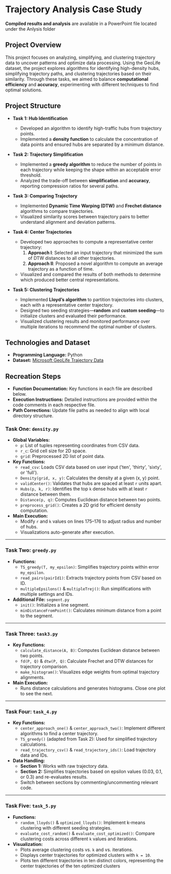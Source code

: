 # Trajectory Analysis Case Study
**Compiled results and analysis** are available in a PowerPoint file located under the Anlysis folder


## Project Overview
This project focuses on analyzing, simplifying, and clustering trajectory data to uncover patterns and optimize data processing. Using the GeoLife dataset, the project explores algorithms for identifying high-density hubs, simplifying trajectory paths, and clustering trajectories based on their similarity. Through these tasks, we aimed to balance **computational efficiency** and **accuracy**, experimenting with different techniques to find optimal solutions.


## **Project Structure**
- **Task 1: Hub Identification**
   - Developed an algorithm to identify high-traffic hubs from trajectory points.
   - Implemented a **density function** to calculate the concentration of data points and ensured hubs are separated by a minimum distance.

- **Task 2: Trajectory Simplification**
   - Implemented a **greedy algorithm** to reduce the number of points in each trajectory while keeping the shape within an acceptable error threshold.
   - Analyzed the trade-off between **simplification** and **accuracy**, reporting compression ratios for several paths.

- **Task 3: Comparing Trajectory**
   - Implemented **Dynamic Time Warping (DTW)** and **Frechet distance** algorithms to compare trajectories.
   - Visualized similarity scores between trajectory pairs to better understand alignment and deviation patterns.

- **Task 4: Center Trajectories**
   - Developed two approaches to compute a representative center trajectory:
     1. **Approach I**: Selected an input trajectory that minimized the sum of DTW distances to all other trajectories.
     2. **Approach II**: Proposed a novel algorithm to compute an average trajectory as a function of time.
   - Visualized and compared the results of both methods to determine which produced better central representations.

- **Task 5: Clustering Trajectories**
   - Implemented **Lloyd’s algorithm** to partition trajectories into clusters, each with a representative center trajectory.
   - Designed two seeding strategies—**random** and **custom seeding**—to initialize clusters and evaluated their performance.
   - Visualized clustering results and monitored performance over multiple iterations to recommend the optimal number of clusters.


## **Technologies and Dataset**
- **Programming Language:** Python
- **Dataset:** [Microsoft GeoLife Trajectory Data](https://www.microsoft.com/en-us/download/details.aspx?id=52367)


## **Recreation Steps**  
- **Function Documentation:** Key functions in each file are described below.  
- **Execution Instructions:** Detailed instructions are provided within the code comments in each respective file.  
- **Path Corrections:** Update file paths as needed to align with local directory structure.  

### **Task One: `density.py`**  
- **Global Variables:**
  - `p`: List of tuples representing coordinates from CSV data.
  - `r_c`: Grid cell size for 2D space.
  - `grid`: Preprocessed 2D list of point data.
- **Key Functions:**
  - `read_csv`: Loads CSV data based on user input ('ten', 'thirty', 'sixty', or 'full').
  - `Density(grid, x, y)`: Calculates the density at a given (x, y) point.
  - `validCenter()`: Validates that hubs are spaced at least `r` units apart.
  - `Hubs(p, k, r)`: Identifies the top `k` dense hubs with at least `r` distance between them.
  - `Distance(p, q)`: Computes Euclidean distance between two points.
  - `preprocess_grid()`: Creates a 2D grid for efficient density computation.
- **Main Execution:**  
  - Modify `r` and `k` values on lines 175–176 to adjust radius and number of hubs.  
  - Visualizations auto-generate after execution.

--- 

### **Task Two: `greedy.py`**  
- **Functions:**
  - `TS_greedy(T, my_epsilon)`: Simplifies trajectory points within error `my_epsilon`.
  - `read_pairs(pairId1)`: Extracts trajectory points from CSV based on ID.
  - `multipleEpsilons()` & `multipleTrej()`: Run simplifications with multiple settings and IDs.
- **Additional File:** `segment.py`
  - `init()`: Initializes a line segment.
  - `minDistanceFromPoint()`: Calculates minimum distance from a point to the segment.

---

### **Task Three: `task3.py`**  
- **Key Functions:**
  - `calculate_distance(A, B)`: Computes Euclidean distance between two points.
  - `fd(P, Q)` & `dtw(P, Q)`: Calculate Frechet and DTW distances for trajectory comparison.
  - `make_histogram()`: Visualizes edge weights from optimal trajectory alignments.
- **Main Execution:**  
  - Runs distance calculations and generates histograms. Close one plot to see the next.

---

### **Task Four: `task_4.py`**  
- **Key Functions:**
  - `center_approach_one()` & `center_approach_two()`: Implement different algorithms to find a center trajectory.
  - `TS_greedy()` (adapted from Task 2): Used for simplified trajectory calculations.
  - `read_trajectory_csv()` & `read_trajectory_ids()`: Load trajectory data and IDs.
- **Data Handling:**  
  - **Section 1:** Works with raw trajectory data.  
  - **Section 2:** Simplifies trajectories based on epsilon values (0.03, 0.1, or 0.3) and re-evaluates results.  
  - Switch between sections by commenting/uncommenting relevant code.

---

### **Task Five: `task_5.py`**  
- **Functions:**
  - `random_lloyds()` & `optimized_lloyds()`: Implement k-means clustering with different seeding strategies.
  - `evaluate_cost_random()` & `evaluate_cost_optimized()`: Compare clustering costs across different `k` values and iterations.
- **Visualization:**  
  - Plots average clustering costs vs. `k` and vs. iterations.
  - Displays center trajectories for optimized clusters with `k = 10`.
  - Plots ten different trajectories in ten distinct colors, representing the center trajectories of the ten optimized clusters